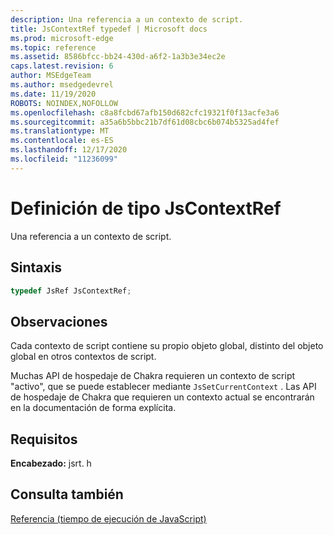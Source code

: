 ```yaml
---
description: Una referencia a un contexto de script.
title: JsContextRef typedef | Microsoft docs
ms.prod: microsoft-edge
ms.topic: reference
ms.assetid: 8586bfcc-bb24-430d-a6f2-1a3b3e34ec2e
caps.latest.revision: 6
author: MSEdgeTeam
ms.author: msedgedevrel
ms.date: 11/19/2020
ROBOTS: NOINDEX,NOFOLLOW
ms.openlocfilehash: c8a8fcbd67afb150d682cfc19321f0f13acfe3a6
ms.sourcegitcommit: a35a6b5bbc21b7df61d08cbc6b074b5325ad4fef
ms.translationtype: MT
ms.contentlocale: es-ES
ms.lasthandoff: 12/17/2020
ms.locfileid: "11236099"
---
```

# Definición de tipo JsContextRef

Una referencia a un contexto de script.  
  
## Sintaxis  
  
```cpp  
typedef JsRef JsContextRef;  
```  
  
## Observaciones  
 Cada contexto de script contiene su propio objeto global, distinto del objeto global en otros contextos de script.  
  
 Muchas API de hospedaje de Chakra requieren un contexto de script "activo", que se puede establecer mediante `JsSetCurrentContext` . Las API de hospedaje de Chakra que requieren un contexto actual se encontrarán en la documentación de forma explícita.  
  
## Requisitos  
 **Encabezado:** jsrt. h  
  
## Consulta también  
 [Referencia (tiempo de ejecución de JavaScript)](../chakra-hosting/reference-javascript-runtime.md)
